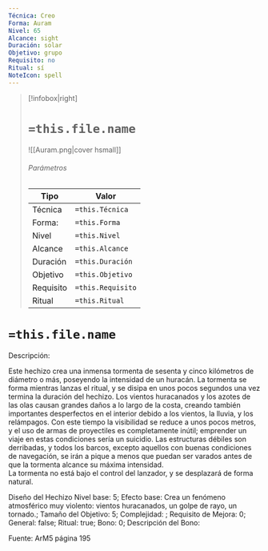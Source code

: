 ```yaml
---
Técnica: Creo
Forma: Auram
Nivel: 65
Alcance: sight 
Duración: solar  
Objetivo: grupo
Requisito: no
Ritual: sí
NoteIcon: spell
---
```


> [!infobox|right]
> # `=this.file.name`
> ![[Auram.png|cover hsmall]]
> ###### Parámetros
> Tipo |  Valor |
> ---|---|
> Técnica  | `=this.Técnica`  |
> Forma: | `=this.Forma`  |
> Nivel | `=this.Nivel`  |
> Alcance | `=this.Alcance` |
> Duración | `=this.Duración` |
> Objetivo | `=this.Objetivo` |
> Requisito | `=this.Requisito` |
> Ritual | `=this.Ritual` |

# `=this.file.name`
Descripción: <p>Este hechizo crea una inmensa tormenta de sesenta y cinco kilómetros de diámetro o más, poseyendo la intensidad de un huracán. La tormenta se forma mientras lanzas el ritual, y se disipa en unos pocos segundos una vez termina la duración del hechizo. Los vientos huracanados y los azotes de las olas causan grandes daños a lo largo de la costa, creando también importantes desperfectos en el interior debido a los vientos, la lluvia, y los relámpagos. Con este tiempo la visibilidad se reduce a unos pocos metros, y el uso de armas de proyectiles es completamente inútil; emprender un viaje en estas condiciones sería un suicidio. Las estructuras débiles son derribadas, y todos los barcos, excepto aquellos con buenas condiciones de navegación, se irán a pique a menos que puedan ser varados antes de que la tormenta alcance su máxima intensidad.<br>La tormenta no está bajo el control del lanzador, y se desplazará de forma natural.</p>

Diseño del Hechizo
Nivel base: 5; Efecto base: Crea un fenómeno atmosférico muy violento: vientos huracanados, un golpe de rayo, un tornado.;  Tamaño del Objetivo: 5; Complejidad: ; Requisito de Mejora: 0; General: false; Ritual: true; Bono: 0; Descripción del Bono: 

Fuente: ArM5 página 195